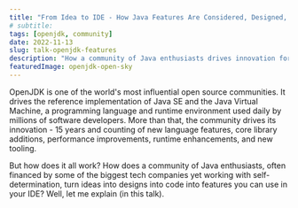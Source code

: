 ```yaml
---
title: "From Idea to IDE - How Java Features Are Considered, Designed, And Shipped"
# subtitle:
tags: [openjdk, community]
date: 2022-11-13
slug: talk-openjdk-features
description: "How a community of Java enthusiasts drives innovation for 15 years, turning ideas into designs into code into features you can use in your IDE"
featuredImage: openjdk-open-sky
---
```


OpenJDK is one of the world's most influential open source communities.
It drives the reference implementation of Java SE and the Java Virtual Machine, a programming language and runtime environment used daily by millions of software developers.
More than that, the community drives its innovation - 15 years and counting of new language features, core library additions, performance improvements, runtime enhancements, and new tooling.

But how does it all work?
How does a community of Java enthusiasts, often financed by some of the biggest tech companies yet working with self-determination, turn ideas into designs into code into features you can use in your IDE?
Well, let me explain (in this talk).
